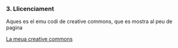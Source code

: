 ### 3. Llicenciament


Aques es el emu codi de creative commons, que es mostra al peu de pagina

[La meua creative commons](https://creativecommons.org/licenses/by-nc-sa/4.0/?ref=chooser-v1)
